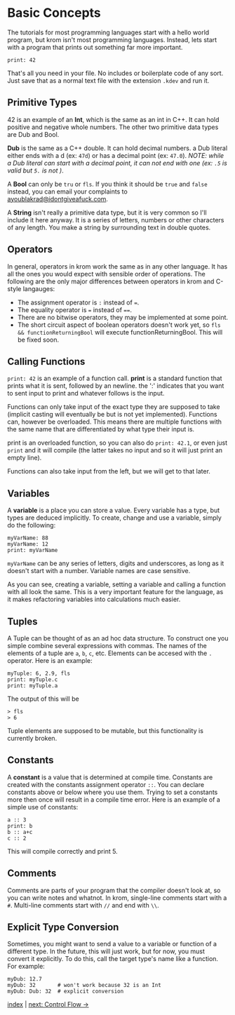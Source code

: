 # Basic Concepts

The tutorials for most programming languages start with a hello world program, but krom isn't most programming languages. Instead, lets start with a program that prints out something far more important.

```
print: 42
```

That's all you need in your file. No includes or boilerplate code of any sort. Just save that as a normal text file with the extension `.kdev` and run it.

## Primitive Types

42 is an example of an __Int__, which is the same as an int in C++. It can hold positive and negative whole numbers. The other two primitive data types are Dub and Bool.

__Dub__ is the same as a C++ double. It can hold decimal numbers. a Dub literal either ends with a d (ex: `47d`) or has a decimal point (ex: `47.0`). _NOTE: while a Dub literal can start with a decimal point, it can not end with one (ex: `.5` is valid but `5.` is not )_.

A __Bool__ can only be `tru` or `fls`. If you think it should be `true` and `false` instead, you can email your complaints to ayoublakrad@idontgiveafuck.com.

A __String__ isn't really a primitive data type, but it is very common so I'll include it here anyway. It is a series of letters, numbers or other characters of any length. You make a string by surrounding text in double quotes.

## Operators

In general, operators in krom work the same as in any other language. It has all the ones you would expect with sensible order of operations. The following are the only major differences between operators in krom and C-style langauges:
* The assignment operator is `:` instead of `=`.
* The equality operator is `=` instead of `==`.
* There are no bitwise operators, they may be implemented at some point.
* The short circuit aspect of boolean operators doesn't work yet, so `fls && functionReturningBool` will execute functionReturningBool. This will be fixed soon.

## Calling Functions

`print: 42` is an example of a function call. __print__ is a standard function that prints what it is sent, followed by an newline. the ':' indicates that you want to sent input to print and whatever follows is the input.

Functions can only take input of the exact type they are supposed to take (implicit casting will eventually be but is not yet implemented). Functions can, however be overloaded. This means there are multiple functions with the same name that are differentiated by what type their input is.

print is an overloaded function, so you can also do `print: 42.1`, or even just `print` and it will compile (the latter takes no input and so it will just print an empty line).

Functions can also take input from the left, but we will get to that later.

## Variables

A __variable__ is a place you can store a value. Every variable has a type, but types are deduced implicitly. To create, change and use a variable, simply do the following:

```
myVarName: 88
myVarName: 12
print: myVarName
```

`myVarName` can be any series of letters, digits and underscores, as long as it doesn't start with a number. Variable names are case sensitive.

As you can see, creating a variable, setting a variable and calling a function with all look the same. This is a very important feature for the language, as it makes refactoring variables into calculations much easier.

## Tuples

A Tuple can be thought of as an ad hoc data structure. To construct one you simple combine several expressions with commas. The names of the elements of a tuple are `a`, `b`, `c`, etc. Elements can be accesed with the `.` operator. Here is an example:

```
myTuple: 6, 2.9, fls
print: myTuple.c
print: myTuple.a
```

The output of this will be

```
> fls
> 6
```

Tuple elements are supposed to be mutable, but this functionality is currently broken.

## Constants

A __constant__ is a value that is determined at compile time. Constants are created with the constants assignment operator `::`. You can declare constants above or below where you use them. Trying to set a constants more then once will result in a compile time error. Here is an example of a simple use of constants:

```
a :: 3
print: b
b :: a+c
c :: 2
```

This will compile correctly and print 5.

## Comments

Comments are parts of your program that the compiler doesn't look at, so you can write notes and whatnot. In krom, single-line comments start with a `#`. Multi-line comments start with `//` and end with `\\`.

## Explicit Type Conversion

Sometimes, you might want to send a value to a variable or function of a different type. In the future, this will just work, but for now, you must convert it explicitly. To do this, call the target type's name like a function. For example:

```
myDub: 12.7
myDub: 32       # won't work because 32 is an Int
myDub: Dub: 32  # explicit conversion
```

[index](index.md) | [next: Control Flow ->](2_control_flow.md)
